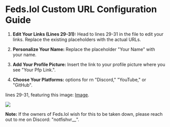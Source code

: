 # Feds.lol Custom URL Configuration Guide


1. **Edit Your Links (Lines 29-31):**
   Head to lines 29-31 in the file to edit your links. Replace the existing placeholders with the actual URLs.

2. **Personalize Your Name:**
   Replace the placeholder "Your Name" with your name.

3. **Add Your Profile Picture:**
   Insert the link to your profile picture where you see "Your Pfp Link.".

4. **Choose Your Platforms:**
   options for rn "Discord," "YouTube," or "GitHub".

lines 29-31, featuring this image: [Image](https://media.discordapp.net/attachments/1171360898452041778/1173727993160544256/image.png). 


<img src="https://media.discordapp.net/attachments/1171360898452041778/1173727993160544256/image.png" /><br>


**Note:**
If the owners of Feds.lol wish for this to be taken down, please reach out to me on Discord: "notfishvr__".
